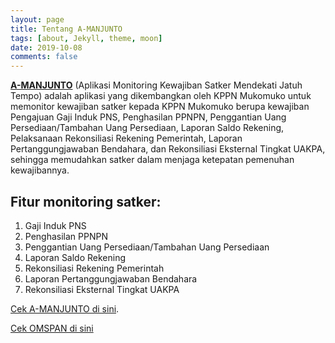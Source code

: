 ```yaml
---
layout: page
title: Tentang A-MANJUNTO
tags: [about, Jekyll, theme, moon]
date: 2019-10-08
comments: false
---
```

    
<a href="https://amanjunto.id/"><b>A-MANJUNTO</b></a> (Aplikasi Monitoring Kewajiban Satker Mendekati Jatuh Tempo) adalah aplikasi yang dikembangkan oleh KPPN Mukomuko untuk memonitor kewajiban satker kepada KPPN Mukomuko berupa kewajiban Pengajuan Gaji Induk PNS, Penghasilan PPNPN, Penggantian Uang Persediaan/Tambahan Uang Persediaan, Laporan Saldo Rekening, Pelaksanaan Rekonsiliasi Rekening Pemerintah, Laporan Pertanggungjawaban Bendahara, dan Rekonsiliasi Eksternal Tingkat UAKPA, sehingga memudahkan satker dalam menjaga ketepatan pemenuhan kewajibannya.

## Fitur monitoring satker:
1. Gaji Induk PNS
2. Penghasilan PPNPN
3. Penggantian Uang Persediaan/Tambahan Uang Persediaan
3. Laporan Saldo Rekening
4. Rekonsiliasi Rekening Pemerintah
5. Laporan Pertanggungjawaban Bendahara
6. Rekonsiliasi Eksternal Tingkat UAKPA

[Cek A-MANJUNTO di sini](https://amanjunto.id/amanjunto).

[Cek OMSPAN di sini](https://spanint.kemenkeu.go.id)
